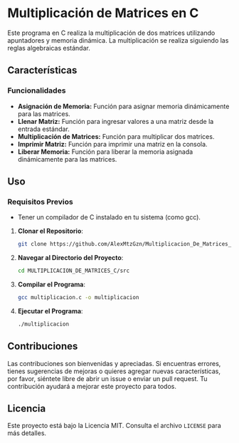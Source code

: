 # Multiplicación de Matrices en C

Este programa en C realiza la multiplicación de dos matrices utilizando apuntadores y memoria dinámica. La multiplicación se realiza siguiendo las reglas algebraicas estándar.

## Características

### Funcionalidades

- **Asignación de Memoria:** Función para asignar memoria dinámicamente para las matrices.
- **Llenar Matriz:** Función para ingresar valores a una matriz desde la entrada estándar.
- **Multiplicación de Matrices:** Función para multiplicar dos matrices.
- **Imprimir Matriz:** Función para imprimir una matriz en la consola.
- **Liberar Memoria:** Función para liberar la memoria asignada dinámicamente para las matrices.

## Uso

### Requisitos Previos

- Tener un compilador de C instalado en tu sistema (como gcc).

1. **Clonar el Repositorio**: 
    ```bash
    git clone https://github.com/AlexMtzGzn/Multiplicacion_De_Matrices_C.git
    ```
2. **Navegar al Directorio del Proyecto**: 
    ```bash
    cd MULTIPLICACION_DE_MATRICES_C/src
    ```
3. **Compilar el Programa**: 
    ```bash
    gcc multiplicacion.c -o multiplicacion
    ```
4. **Ejecutar el Programa**: 
    ```bash
    ./multiplicacion
    ```

## Contribuciones

Las contribuciones son bienvenidas y apreciadas. Si encuentras errores, tienes sugerencias de mejoras o quieres agregar nuevas características, por favor, siéntete libre de abrir un issue o enviar un pull request. Tu contribución ayudará a mejorar este proyecto para todos.

## Licencia

Este proyecto está bajo la Licencia MIT. Consulta el archivo `LICENSE` para más detalles.


